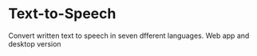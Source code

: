 # Text-to-Speech
Convert written text to speech in seven dfferent languages. Web app and desktop version
